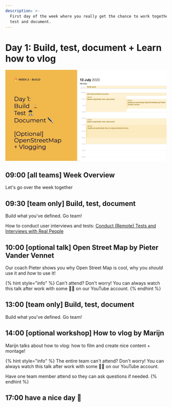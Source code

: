```yaml
---
description: >-
  First day of the week where you really get the chance to work together. Build,
  test and document.
---
```


# Day 1: Build, test, document + Learn how to vlog

![](../../.gitbook/assets/screenshot-2020-07-14-at-09.45.44.png)

## 09:00 \[all teams\] Week Overview

Let's go over the week together

## 09:30 \[team only\] Build, test, document

Build what you've defined. Go team!

How to conduct user interviews and tests: [Conduct \(Remote\) Tests and Interviews with Real People](../../how-to-conduct-remote-tests-and-interviews-with-real-people.md)

## 10:00 \[optional talk\] Open Street Map by Pieter Vander Vennet

Our coach Pieter shows you why Open Street Map is cool, why you _should_ use it and _how_ to use it!

{% hint style="info" %}
Can't attend? Don't worry! You can always watch this talk after work with some 🍿🥤 on our YouTube account.
{% endhint %}

## 13:00 \[team only\] Build, test, document

Build what you've defined. Go team!

## 14:00 \[optional workshop\] How to vlog by Marijn

Marijn talks about how to vlog: how to film and create nice content + montage!

{% hint style="info" %}
The entire team can't attend? Don't worry! You can always watch this talk after work with some 🍿🥤 on our YouTube account.  
  
Have one team member attend so they can ask questions if needed.
{% endhint %}

## 17:00 have a nice day 🥳

